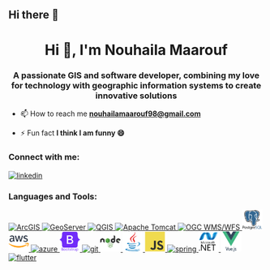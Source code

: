 ## Hi there 👋
<h1 align="center">Hi 👋, I'm Nouhaila Maarouf</h1>
<h3 align="center">A passionate GIS and software developer, combining my love for technology with geographic information systems to create innovative solutions</h3>

- 📫 How to reach me **nouhailamaarouf98@gmail.com**

- ⚡ Fun fact **I think I am funny 😄**

<h3 align="left">Connect with me:</h3>
<p align="left">
<a href="https://linkedin.com/in/nouhaila-maarouf-a33255201" target="blank">
  <img align="center" src="https://raw.githubusercontent.com/rahuldkjain/github-profile-readme-generator/master/src/images/icons/Social/linked-in-alt.svg" alt="linkedin" height="30" width="40" />
</a>
</p>

<h3 align="left">Languages and Tools:</h3>
<p align="left">
  <!-- GIS Tools -->
  <a href="https://www.esri.com/en-us/arcgis/about-arcgis/overview" target="_blank" rel="noreferrer">
    <img src="https://upload.wikimedia.org/wikipedia/commons/5/50/Esri_logo.svg" alt="ArcGIS" width="40" height="40"/>
  </a>
  <a href="https://geoserver.org/" target="_blank" rel="noreferrer">
    <img src="https://upload.wikimedia.org/wikipedia/commons/e/e3/GeoServer-logo.png" alt="GeoServer" width="40" height="40"/>
  </a>
  <a href="https://qgis.org/en/site/" target="_blank" rel="noreferrer">
    <img src="https://upload.wikimedia.org/wikipedia/commons/0/0c/QGIS_logo_new.svg" alt="QGIS" width="40" height="40"/>
  </a>
  <a href="https://tomcat.apache.org/" target="_blank" rel="noreferrer">
    <img src="https://upload.wikimedia.org/wikipedia/commons/f/fd/Tomcat-logo.svg" alt="Apache Tomcat" width="40" height="40"/>
  </a>
  <a title="WMS & WFS" href="https://www.ogc.org/standards/wms" target="_blank" rel="noreferrer">
    <img src="https://upload.wikimedia.org/wikipedia/commons/8/88/OGC_Logo.svg" alt="OGC WMS/WFS" width="40" height="40"/>
  </a>

  <!-- Programming & Dev Tools -->
  <a href="https://www.postgresql.org" target="_blank" rel="noreferrer">
    <img src="https://raw.githubusercontent.com/devicons/devicon/master/icons/postgresql/postgresql-original-wordmark.svg" alt="postgresql" width="40" height="40"/>
  </a>
  <a href="https://aws.amazon.com" target="_blank" rel="noreferrer">
    <img src="https://raw.githubusercontent.com/devicons/devicon/master/icons/amazonwebservices/amazonwebservices-original-wordmark.svg" alt="aws" width="40" height="40"/>
  </a>
  <a href="https://azure.microsoft.com" target="_blank" rel="noreferrer">
    <img src="https://www.vectorlogo.zone/logos/microsoft_azure/microsoft_azure-icon.svg" alt="azure" width="40" height="40"/>
  </a>
  <a href="https://getbootstrap.com" target="_blank" rel="noreferrer">
    <img src="https://raw.githubusercontent.com/devicons/devicon/master/icons/bootstrap/bootstrap-plain-wordmark.svg" alt="bootstrap" width="40" height="40"/>
  </a>
  <a href="https://git-scm.com/" target="_blank" rel="noreferrer">
    <img src="https://www.vectorlogo.zone/logos/git-scm/git-scm-icon.svg" alt="git" width="40" height="40"/>
  </a>
  <a href="https://nodejs.org" target="_blank" rel="noreferrer">
    <img src="https://raw.githubusercontent.com/devicons/devicon/master/icons/nodejs/nodejs-original-wordmark.svg" alt="nodejs" width="40" height="40"/>
  </a>
  <a href="https://www.java.com" target="_blank" rel="noreferrer">
    <img src="https://raw.githubusercontent.com/devicons/devicon/master/icons/java/java-original.svg" alt="java" width="40" height="40"/>
  </a>
  <a href="https://developer.mozilla.org/en-US/docs/Web/JavaScript" target="_blank" rel="noreferrer">
    <img src="https://raw.githubusercontent.com/devicons/devicon/master/icons/javascript/javascript-original.svg" alt="javascript" width="40" height="40"/>
  </a>
  <a href="https://spring.io/" target="_blank" rel="noreferrer">
    <img src="https://www.vectorlogo.zone/logos/springio/springio-icon.svg" alt="spring" width="40" height="40"/>
  </a>
  <a href="https://dotnet.microsoft.com/" target="_blank" rel="noreferrer">
    <img src="https://raw.githubusercontent.com/devicons/devicon/master/icons/dot-net/dot-net-original-wordmark.svg" alt="dotnet" width="40" height="40"/>
  </a>
  <a href="https://vuejs.org/" target="_blank" rel="noreferrer">
    <img src="https://raw.githubusercontent.com/devicons/devicon/master/icons/vuejs/vuejs-original-wordmark.svg" alt="vuejs" width="40" height="40"/>
  </a>
  <a href="https://flutter.dev" target="_blank" rel="noreferrer">
    <img src="https://www.vectorlogo.zone/logos/flutterio/flutterio-icon.svg" alt="flutter" width="40" height="40"/>
  </a>
</p>


